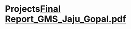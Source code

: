 # Projects[Final Report_GMS_Jaju_Gopal.pdf](https://github.com/user-attachments/files/17303811/Final.Report_GMS_Jaju_Gopal.pdf)
